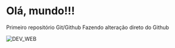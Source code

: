 # Olá, mundo!!!
 Primeiro repositório Git/Github
 Fazendo alteração direto do Github

![DEV_WEB](https://github.com/DUG1914/OlaMundo/assets/112041088/ca1c77f4-422c-4f8a-bca5-c4baa07fa2cc)

